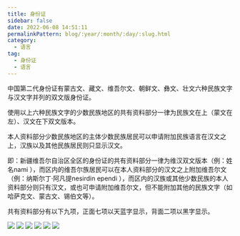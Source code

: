 ```yaml
---
title: 身份证  
sidebar: false  
date: 2022-06-08 14:51:11  
permalinkPattern: blog/:year/:month/:day/:slug.html  
category: 
  - 语言     
tag: 
  - 身份证 
  - 语言
---
```



中国第二代身份证有蒙古文、藏文、维吾尔文、朝鲜文、彝文、壮文六种民族文字与汉文字并列的双文版身份证。

使用以上六种民族文字的少数民族地区的共有资料部分一律为民族文在上（蒙文在左）、汉文在下双文版本。

本人资料部分少数民族地区的主体少数民族居民可以申请附加民族语言在汉文之上，汉族以及其他民族居民则只显示汉文。

即：新疆维吾尔自治区全区的身份证的共有资料部分一律为维汉双文版本（例：姓名nami ），而区内的维吾尔族居民可以在本人资料部分的汉文之上附加维吾尔文（例：纳斯尔丁·阿凡提nesirdin ependi ），而区内的汉族或其他少数民族的本人资料部分则只有汉文，或也可申请附加维吾尔文，但不能附加其他的民族文字（如哈萨克文、蒙古文、锡伯文等）。

共有资料部分有以下九项，正面七项以天蓝字显示，背面二项以黑字显示。

![](/image/blog/蒙古文.jpg)
![](/image/blog/藏文.jpg)
![](/image/blog/维吾尔文.jpg)
![](/image/blog/朝鲜文.jpg)
![](/image/blog/彝文.jpg)
![](/image/blog/壮文.jpg)

